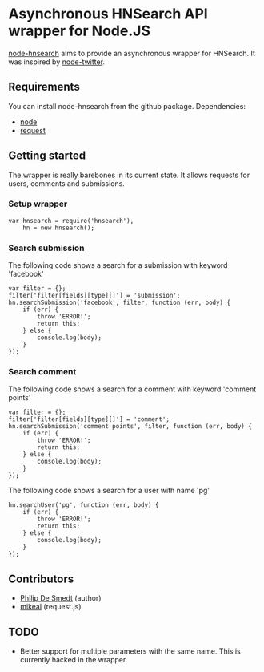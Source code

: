 Asynchronous HNSearch API wrapper for Node.JS
=============================================

[node-hnsearch](https://github.com/philipdesmedt/node-hnsearch) aims to provide an asynchronous wrapper for HNSearch. It was inspired by [node-twitter](https://github.com/jdub/node-twitter).

## Requirements

You can install node-hnsearch from the github package. Dependencies:

- [node](http://nodejs.org/)
- [request](https://github.com/mikeal/request/)

## Getting started

The wrapper is really barebones in its current state. It allows requests for users, comments and submissions. 

### Setup wrapper

	var	hnsearch = require('hnsearch'),
		hn = new hnsearch();

### Search submission

The following code shows a search for a submission with keyword 'facebook'

	var filter = {};
	filter['filter[fields][type][]'] = 'submission';
	hn.searchSubmission('facebook', filter, function (err, body) {
		if (err) {
			throw 'ERROR!';
			return this;
		} else {
			console.log(body);
		}
	});

### Search comment

The following code shows a search for a comment with keyword 'comment points'

	var filter = {};
	filter['filter[fields][type][]'] = 'comment';
	hn.searchSubmission('comment points', filter, function (err, body) {
		if (err) {
			throw 'ERROR!';
			return this;
		} else {
			console.log(body);
		}
	});

The following code shows a search for a user with name 'pg'

	hn.searchUser('pg', function (err, body) {
		if (err) {
			throw 'ERROR!';
			return this;
		} else {
			console.log(body);
		}
	});

## Contributors

- [Philip De Smedt](http://github.com/philipdesmedt) (author)
- [mikeal](https://github.com/mikeal/request) (request.js)

## TODO

- Better support for multiple parameters with the same name. This is currently hacked in the wrapper.
